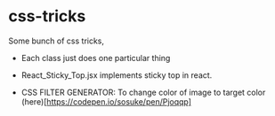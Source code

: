 # css-tricks

Some bunch of css tricks, 

- Each class just does one particular thing

- React_Sticky_Top.jsx implements sticky top in react. 

- CSS FILTER GENERATOR: To change color of image to target color (here)[https://codepen.io/sosuke/pen/Pjoqqp]

